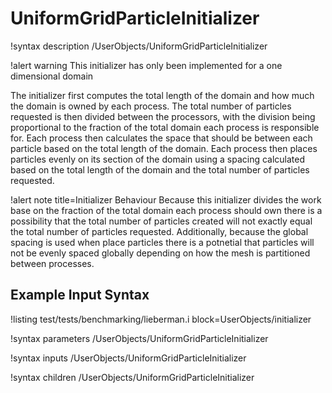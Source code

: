 # UniformGridParticleInitializer

!syntax description /UserObjects/UniformGridParticleInitializer

!alert warning
This initializer has only been implemented for a one dimensional domain

The initializer first computes the total length of the domain and how much the domain is owned by each process. The total number of particles requested is then divided between the processors, with the division being proportional to the fraction of the total domain each process is responsible for. Each process then calculates the space that should be between each particle based on the total length of the domain. Each process then places particles evenly on its section of the domain using a spacing calculated based on the total length of the domain and the total number of particles requested.

!alert note title=Initializer Behaviour
Because this initializer divides the work base on the fraction of the total domain each process should own there is a possibility that the total number of particles created will not exactly equal the total number of particles requested. Additionally, because the global spacing is used when place particles there is a potnetial that particles will not be evenly spaced globally depending on how the mesh is partitioned between processes.

## Example Input Syntax

!listing test/tests/benchmarking/lieberman.i block=UserObjects/initializer

!syntax parameters /UserObjects/UniformGridParticleInitializer

!syntax inputs /UserObjects/UniformGridParticleInitializer

!syntax children /UserObjects/UniformGridParticleInitializer
